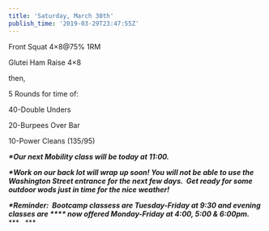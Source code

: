 ```yaml
---
title: 'Saturday, March 30th'
publish_time: '2019-03-29T23:47:55Z'
---
```


Front Squat 4×8\@75% 1RM

Glutei Ham Raise 4×8

then,

5 Rounds for time of:

40-Double Unders

20-Burpees Over Bar

10-Power Cleans (135/95)

***\*Our next Mobility class will be today at 11:00.***

***\*Work on our back lot will wrap up soon! You will not be able to use
the Washington Street entrance for the next few days.  Get ready for
some outdoor wods just in time for the nice weather!***

***\*Reminder:  Bootcamp classess are Tuesday-Friday at 9:30 and evening
classes are **** now offered Monday-Friday at 4:00, 5:00 & 6:00pm.***
***   ***
